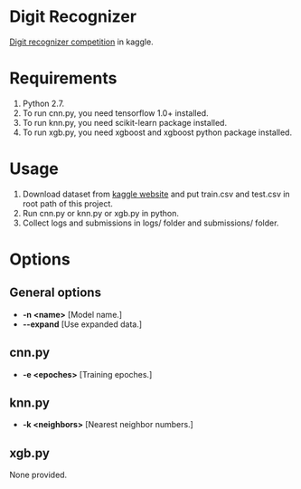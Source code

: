 # Digit Recognizer
<a href="https://www.kaggle.com/c/digit-recognizer">Digit recognizer competition</a> in kaggle.

# Requirements
1. Python 2.7.
2. To run cnn.py, you need tensorflow 1.0+ installed.
3. To run knn.py, you need scikit-learn package installed.
4. To run xgb.py, you need xgboost and xgboost python package installed.

# Usage
1. Download dataset from <a href="https://www.kaggle.com/c/digit-recognizer/data">kaggle website</a> and put train.csv and test.csv in root path of this project.
2. Run cnn.py or knn.py or xgb.py in python.
3. Collect logs and submissions in logs/ folder and submissions/ folder.

# Options
## General options
- **-n \<name\>** [Model name.]
- **--expand** [Use expanded data.]
## cnn.py
- **-e \<epoches\>** [Training epoches.]
## knn.py
- **-k \<neighbors\>** [Nearest neighbor numbers.]
## xgb.py
None provided.

